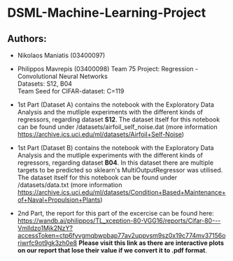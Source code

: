 # DSML-Machine-Learning-Project
## Authors:  
- Nikolaos Maniatis (03400097)
- Philippos Mavrepis (03400098)
Team 75 Project: Regression - Convolutional Neural Networks  
Datasets: S12, B04  
Team Seed for CIFAR-dataset: C=119

 - 1st Part (Dataset A) contains the notebook with the Exploratory Data Analysis and the mutliple experiments with the different kinds of regressors, regarding dataset **S12**. The dataset itself for this notebook can be found under /datasets/airfoil_self_noise.dat (more information https://archive.ics.uci.edu/ml/datasets/Airfoil+Self-Noise)

 - 1st Part (Dataset B) contains the notebook with the Exploratory Data Analysis and the mutliple experiments with the different kinds of regressors, regarding dataset **B04**. In this dataset there are multiple targets to be predicted so sklearn's MultiOutputRegressor was utilised. The dataset itself for this notebook can be found under /datasets/data.txt (more information https://archive.ics.uci.edu/ml/datasets/Condition+Based+Maintenance+of+Naval+Propulsion+Plants)

- 2nd Part, the report for this part of the excercise can be found here:
https://wandb.ai/philippos/TL_xception-80-VGG16/reports/Cifar-80---Vmlldzo1Mjk2NzY?accessToken=ctp6fyvgmqbwpbap77av2uppvsm9sz0x19c774mv37156oriwrfc9ot9gk3zh0e8 **Please visit this link as there are interactive plots on our report that lose their value if we convert it to .pdf format**.
